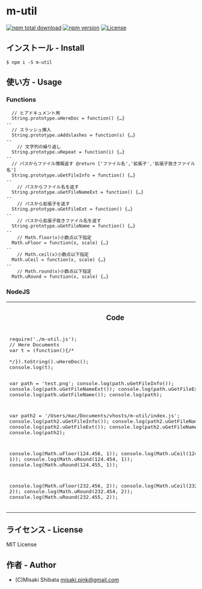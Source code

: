 # m-util
[![npm total download](https://img.shields.io/npm/dt/m-util.svg?style=flat)](https://www.npmjs.com/package/m-util)
[![npm version](https://badge.fury.io/js/m-util.svg?style=flat)](https://badge.fury.io/js/m-util)
[![License](http://img.shields.io/badge/license-MIT-blue.svg?style=flat)](http://ruedap.mit-license.org/2015)

## インストール - Install
```
$ npm i -S m-util
```

## 使い方 - Usage

### Functions
```
  // ヒアドキュメント用
  String.prototype.uHereDoc = function() {…}
--
  // スラッシュ挿入
  String.prototype.uAddslashes = function(s) {…}
--
    // 文字列の繰り返し
  String.prototype.uRepeat = function(i) {…}
--
  // パスからファイル情報返す @return ['ファイル名','拡張子','拡張子抜きファイル名']
  String.prototype.uGetFileInfo = function() {…}
--
    // パスからファイル名を返す
  String.prototype.uGetFileNameExt = function() {…}
--
    // パスから拡張子を返す
  String.prototype.uGetFileExt = function() {…}
--
    // パスから拡張子抜きファイル名を返す
  String.prototype.uGetFileName = function() {…}
--
    // Math.floor(x)小数点以下指定
  Math.uFloor = function(x, scale) {…}
--
    // Math.ceil(x)小数点以下指定
  Math.uCeil = function(x, scale) {…}
--
    // Math.round(x)小数点以下指定
  Math.uRound = function(x, scale) {…}
```

### NodeJS
<table>
<tr>
  <th><h3>Code</h3></th>
  <th><h3>Result</h3></th>
</tr>
<tr>
  <td>
  <pre class="rich-diff-level-zero">
require('./m-util.js');
// Here Documents
var t = (function(){/*
<script>
$("*").css("border", "3px solid red");
</script>
*/}).toString().uHereDoc();
console.log(t);

var path = 'test.png';
console.log(path.uGetFileInfo());
console.log(path.uGetFileNameExt());
console.log(path.uGetFileExt());
console.log(path.uGetFileName());
console.log(path);


var path2 = '/Users/mac/Documents/vhosts/m-util/index.js';
console.log(path2.uGetFileInfo());
console.log(path2.uGetFileNameExt());
console.log(path2.uGetFileExt());
console.log(path2.uGetFileName());
console.log(path2);

console.log(Math.uFloor(124.456, 1));
console.log(Math.uCeil(124.456, 1));
console.log(Math.uRound(124.454, 1));
console.log(Math.uRound(124.455, 1));

console.log(Math.uFloor(232.456, 2));
console.log(Math.uCeil(232.456, 2));
console.log(Math.uRound(232.454, 2));
console.log(Math.uRound(232.455, 2));
  </pre>
  </td>
  <td>
  <pre class="rich-diff-level-zero">
# node example.js

<script>
$("*").css("border", "3px solid red");
</script>

[ 'test.png', 'png', 'test' ]
test.png
png
test
test.png
[ 'index.js', 'js', 'index' ]
index.js
js
index
/Users/mac/Documents/vhosts/m-util/index.js
124.4
124.5
124.5
124.5
232.45
232.46
232.45
232.46
  </pre>
  </td>
</tr>
</table>

## ライセンス - License
MIT License


## 作者 - Author
- (C)Misaki Shibata <misaki.pink@gmail.com>
